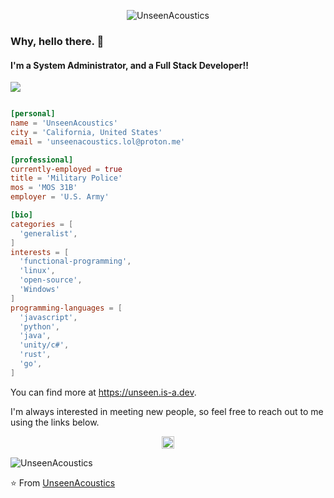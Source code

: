 <p align="center">
  <img src="https://komarev.com/ghpvc/?username=UnseenAcoustics" alt="UnseenAcoustics" />
</p>

<h3>Why, hello there. 👋</h3>
<h4>I'm a System Administrator, and a Full Stack Developer!!</h4>

[![](https://discord.c99.nl/widget/theme-4/968613119763030026.png)]()

```toml

[personal]
name = 'UnseenAcoustics'
city = 'California, United States'
email = 'unseenacoustics.lol@proton.me'

[professional]
currently-employed = true
title = 'Military Police'
mos = 'MOS 31B'
employer = 'U.S. Army'

[bio]
categories = [
  'generalist',
]
interests = [
  'functional-programming',
  'linux',
  'open-source',
  'Windows'
]
programming-languages = [
  'javascript',
  'python',
  'java',
  'unity/c#',
  'rust',
  'go',
]

```

You can find more at https://unseen.is-a.dev.

I'm always interested in meeting new people, so feel free to reach out to me using the links below.

<p align="center">
  <a href="mailto:unseenacoustics.lol@proton.me"><img src="https://image.flaticon.com/icons/svg/725/725643.svg" height="20" width="20" /></a>
</p>

<p align="left">
  <img src="https://github-readme-stats.vercel.app/api?username=UnseenAcoustics&show_icons=true" alt="UnseenAcoustics" /> 

</p>
<p align="left"> </p>



⭐️ From [UnseenAcoustics](https://github.com/UnseenAcoustics)
